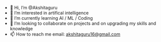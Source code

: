 - 👋 Hi, I’m @Akshitaguru
- 👀 I’m interested in artifical intelligence
- 🌱 I’m currently learning AI / ML / Coding
- 💞️ I’m looking to collaborate on projects and on upgrading my skills and knowledge 
- 📫 How to reach me email: akshitaguru16@gmail.com


<!---
Akshitaguru/Akshitaguru is a ✨ special ✨ repository because its `README.md` (this file) appears on your GitHub profile.
You can click the Preview link to take a look at your changes.
--->
